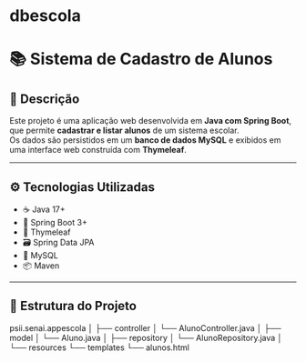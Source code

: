 # dbescola

# 📚 Sistema de Cadastro de Alunos

## 📝 Descrição
Este projeto é uma aplicação web desenvolvida em **Java com Spring Boot**, que permite **cadastrar e listar alunos** de um sistema escolar.  
Os dados são persistidos em um **banco de dados MySQL** e exibidos em uma interface web construída com **Thymeleaf**.

---

## ⚙️ Tecnologias Utilizadas
- ☕ Java 17+
- 🌱 Spring Boot 3+
- 📝 Thymeleaf
- 🗃️ Spring Data JPA
- 🐬 MySQL
- 📦 Maven

---

## 📁 Estrutura do Projeto

psii.senai.appescola
│
├── controller
│ └── AlunoController.java
│
├── model
│ └── Aluno.java
│
├── repository
│ └── AlunoRepository.java
│
└── resources
└── templates
└── alunos.html
